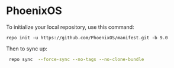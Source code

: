 PhoenixOS
========

To initialize your local repository, use this command:

	repo init -u https://github.com/PhoenixOS/manifest.git -b 9.0
  
 Then to sync up:

```bash
 repo sync  --force-sync --no-tags --no-clone-bundle
```
